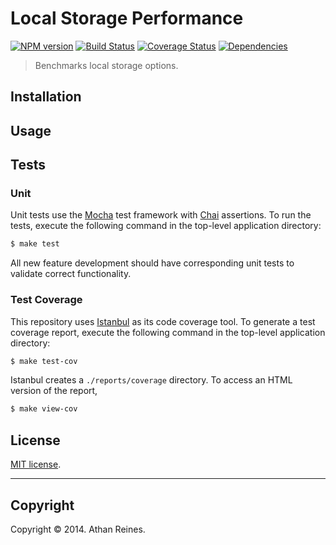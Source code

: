 Local Storage Performance
===
[![NPM version][npm-image]][npm-url] [![Build Status][travis-image]][travis-url] [![Coverage Status][coveralls-image]][coveralls-url] [![Dependencies][dependencies-image]][dependencies-url]

> Benchmarks local storage options.


## Installation


## Usage


## Tests

### Unit

Unit tests use the [Mocha](http://mochajs.org/) test framework with [Chai](http://chaijs.com) assertions. To run the tests, execute the following command in the top-level application directory:

``` bash
$ make test
```

All new feature development should have corresponding unit tests to validate correct functionality.


### Test Coverage

This repository uses [Istanbul](https://github.com/gotwarlost/istanbul) as its code coverage tool. To generate a test coverage report, execute the following command in the top-level application directory:

``` bash
$ make test-cov
```

Istanbul creates a `./reports/coverage` directory. To access an HTML version of the report,

``` bash
$ make view-cov
```


## License

[MIT license](http://opensource.org/licenses/MIT). 


---
## Copyright

Copyright &copy; 2014. Athan Reines.


[npm-image]: http://img.shields.io/npm/v/localstorage-perf.svg
[npm-url]: https://npmjs.org/package/localstorage-perf

[travis-image]: http://img.shields.io/travis/kgryte/localstorage-perf/master.svg
[travis-url]: https://travis-ci.org/kgryte/localstorage-perf

[coveralls-image]: https://img.shields.io/coveralls/kgryte/localstorage-perf/master.svg
[coveralls-url]: https://coveralls.io/r/kgryte/localstorage-perf?branch=master

[dependencies-image]: http://img.shields.io/david/kgryte/localstorage-perf.svg
[dependencies-url]: https://david-dm.org/kgryte/localstorage-perf

[dev-dependencies-image]: http://img.shields.io/david/dev/kgryte/localstorage-perf.svg
[dev-dependencies-url]: https://david-dm.org/dev/kgryte/localstorage-perf

[github-issues-image]: http://img.shields.io/github/issues/kgryte/localstorage-perf.svg
[github-issues-url]: https://github.com/kgryte/localstorage-perf/issues
